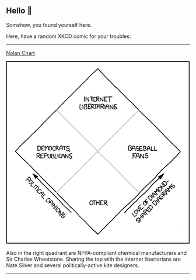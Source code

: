 ## Hello 👀

Somehow, you found yourself here.

Here, have a random XKCD comic for your troubles:

-----------------------------------

[Nolan Chart](https://xkcd.com/868)

![Nolan Chart](./random_comic.png)

Also in the right quadrant are NFPA-compliant chemical manufacturers and Sir Charles Wheatstone. Sharing the top with the internet libertarians are Nate Silver and several politically-active kite designers.

-----------------------------------